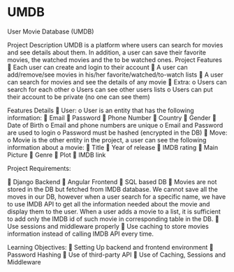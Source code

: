 # UMDB


User Movie Database (UMDB)

Project Description
UMDB is a platform where users can search for movies and see details about them. In addition, a user
can save their favorite movies, the watched movies and the to be watched ones.
Project Features
 Each user can create and login to their account
 A user can add/remove/see movies in his/her favorite/watched/to-watch lists
 A user can search for movies and see the details of any movie
 Extra:
o Users can search for each other
o Users can see other users lists
o Users can put their account to be private (no one can see them)

Features Details
 User:
o User is an entity that has the following information:
 Email
 Password
 Phone Number
 Country
 Gender
 Date of Birth
o Email and phone numbers are unique
o Email and Password are used to login
o Password must be hashed (encrypted in the DB)
 Move:
o Movie is the other entity in the project, a user can see the following information about a
movie:
 Title
 Year of release
 IMDB rating
 Main Picture
 Genre
 Plot
 IMDB link

Project Requirements:

 Django Backend
 Angular Frontend
 SQL based DB
 Movies are not stored in the DB but fetched from IMDB database. We cannot save all the moves
in our DB, however when a user search for a specific name, we have to use IMDB API to get all
the information needed about the movie and display them to the user. When a user adds a
movie to a list, it is sufficient to add only the IMDB id of such movie in corresponding table in the
DB.
 Use sessions and middleware properly
 Use caching to store movies information instead of calling IMDB API every time.

Learning Objectives:
 Setting Up backend and frontend environment
 Password Hashing
 Use of third-party API
 Use of Caching, Sessions and Middleware